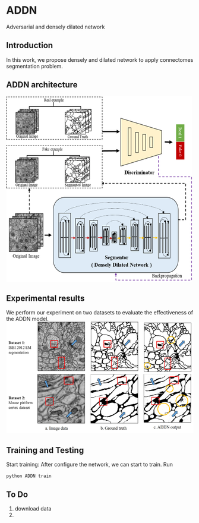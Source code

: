 # ADDN
Adversarial and densely dilated network

## Introduction 
In this work, we propose densely and dilated network to apply connectomes segmentation problem. 

## ADDN architecture
<img src="https://github.com/biyoner/ADDN/blob/master/results/f2.png" width="500" height="500" alt="图片加载失败时，显示这段字"/>

## Experimental results
We perform our experiment on two datasets to evaluate the effectiveness of the ADDN model.
<img src="https://github.com/biyoner/ADDN/blob/master/results/f1.png" width="600" height="300" alt="图片加载失败时，显示这段字"/>

## Training and Testing 
Start training:
After configure the network, we can start to train. Run
```
python ADDN train
```


## To Do 
1. download data
2. 
